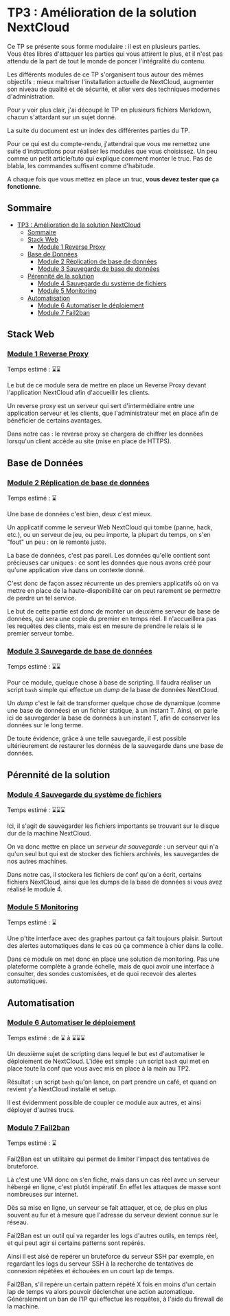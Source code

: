 # TP3 : Amélioration de la solution NextCloud

Ce TP se présente sous forme modulaire : il est en plusieurs parties.  
Vous êtes libres d'attaquer les parties qui vous attirent le plus, et il n'est pas attendu de la part de tout le monde de poncer l'intégralité du contenu.

Les différents modules de ce TP s'organisent tous autour des mêmes objectifs : mieux maîtriser l'installation actuelle de NextCloud, augmenter son niveau de qualité et de sécurité, et aller vers des techniques modernes d'administration.

Pour y voir plus clair, j'ai découpé le TP en plusieurs fichiers Markdown, chacun s'attardant sur un sujet donné.

La suite du document est un index des différentes parties du TP.

Pour ce qui est du compte-rendu, j'attendrai que vous me remettez une suite d'instructions pour réaliser les modules que vous choisissez. Un peu comme un petit article/tuto qui explique comment monter le truc. Pas de blabla, les commandes suffisent comme d'habitude.

A chaque fois que vous mettez en place un truc, **vous devez tester que ça fonctionne**.

## Sommaire

- [TP3 : Amélioration de la solution NextCloud](#tp3--amélioration-de-la-solution-nextcloud)
  - [Sommaire](#sommaire)
  - [Stack Web](#stack-web)
    - [Module 1 Reverse Proxy](#module-1-reverse-proxy)
  - [Base de Données](#base-de-données)
    - [Module 2 Réplication de base de données](#module-2-réplication-de-base-de-données)
    - [Module 3 Sauvegarde de base de données](#module-3-sauvegarde-de-base-de-données)
  - [Pérennité de la solution](#pérennité-de-la-solution)
    - [Module 4 Sauvegarde du système de fichiers](#module-4-sauvegarde-du-système-de-fichiers)
    - [Module 5 Monitoring](#module-5-monitoring)
  - [Automatisation](#automatisation)
    - [Module 6 Automatiser le déploiement](#module-6-automatiser-le-déploiement)
    - [Module 7 Fail2ban](#module-7-fail2ban)

## Stack Web

### [Module 1 Reverse Proxy](./1/README.md)

Temps estimé : ⌛⌛

Le but de ce module sera de mettre en place un Reverse Proxy devant l'application NextCloud afin d'accueillir les clients.

Un reverse proxy est un serveur qui sert d'intermédiaire entre une application serveur et les clients, que l'administrateur met en place afin de bénéficier de certains avantages.

Dans notre cas : le reverse proxy se chargera de chiffrer les données lorsqu'un client accède au site (mise en place de HTTPS).

## Base de Données

### [Module 2 Réplication de base de données](./2/README.md)

Temps estimé : ⌛

Une base de données c'est bien, deux c'est mieux.

Un applicatif comme le serveur Web NextCloud qui tombe (panne, hack, etc.), ou un serveur de jeu, ou peu importe, la plupart du temps, on s'en "fout" un peu : on le remonte juste.

La base de données, c'est pas pareil. Les données qu'elle contient sont précieuses car uniques : ce sont les données que nous avons créé pour qu'une application vive dans un contexte donné.

C'est donc de façon assez récurrente un des premiers applicatifs où on va mettre en place de la haute-disponibilité car on peut rarement se permettre de perdre un tel service.

Le but de cette partie est donc de monter un deuxième serveur de base de données, qui sera une copie du premier en temps réel. Il n'accueillera pas les requêtes des clients, mais est en mesure de prendre le relais si le premier serveur tombe.

### [Module 3 Sauvegarde de base de données](./3/README.md)

Temps estimé : ⌛⌛

Pour ce module, quelque chose à base de scripting. Il faudra réaliser un script `bash` simple qui effectue un _dump_ de la base de données NextCloud.

Un _dump_ c'est le fait de transformer quelque chose de dynamique (comme une base de données) en un fichier statique, à un instant T. Ainsi, on parle ici de sauvegarder la base de données à un instant T, afin de conserver les données sur le long terme.

De toute évidence, grâce à une telle sauvegarde, il est possible ultérieurement de restaurer les données de la sauvegarde dans une base de données.

## Pérennité de la solution

### [Module 4 Sauvegarde du système de fichiers](./4/README.md)

Temps estimé : ⌛⌛⌛

Ici, il s'agit de sauvegarder les fichiers importants se trouvant sur le disque dur de la machine NextCloud.

On va donc mettre en place un _serveur de sauvegarde_ : un serveur qui n'a qu'un seul but qui est de stocker des fichiers archivés, les sauvegardes de nos autres machines.

Dans notre cas, il stockera les fichiers de conf qu'on a écrit, certains fichiers NextCloud, ainsi que les dumps de la base de données si vous avez réalisé le module 4.

### [Module 5 Monitoring]()

Temps estimé : ⌛

Une p'tite interface avec des graphes partout ça fait toujours plaisir. Surtout des alertes automatiques dans le cas où ça commence à chier dans la colle.

Dans ce module on met donc en place une solution de monitoring. Pas une plateforme complète à grande échelle, mais de quoi avoir une interface à consulter, des sondes customisées, et de quoi recevoir des alertes automatiques.

## Automatisation

### [Module 6 Automatiser le déploiement]()

Temps estimé : de ⌛ à ⌛⌛⌛

Un deuxième sujet de scripting dans lequel le but est d'automatiser le déploiement de NextCloud. L'idée est simple : un script `bash` qui met en place toute la conf que vous avec mis en place à la main au TP2.

Résultat : un script `bash` qu'on lance, on part prendre un café, et quand on revient y'a NextCloud installé et setup.

Il est évidemment possible de coupler ce module aux autres, et ainsi déployer d'autres trucs.

### [Module 7 Fail2ban]()

Temps estimé : ⌛

Fail2Ban est un utilitaire qui permet de limiter l'impact des tentatives de bruteforce.

Là c'est une VM donc on s'en fiche, mais dans un cas réel avec un serveur hébergé en ligne, c'est plutôt impératif. En effet les attaques de masse sont nombreuses sur internet.

Dès sa mise en ligne, un serveur se fait attaquer, et ce, de plus en plus souvent au fur et à mesure que l'adresse du serveur devient connue sur le réseau.

Fail2Ban est un outil qui va regarder les logs d'autres outils, en temps réel, et qui peut agir si certains patterns sont repérés.

Ainsi il est aisé de repérer un bruteforce du serveur SSH par exemple, en regardant les logs du serveur SSH à la recherche de tentatives de connexion répétées et échouées en un court lap de temps.

Fail2Ban, s'il repère un certain pattern répété X fois en moins d'un certain lap de temps va alors pouvoir déclencher une action automatique. Généralement un ban de l'IP qui effectue les requêtes, à l'aide du firewall de la machine.
